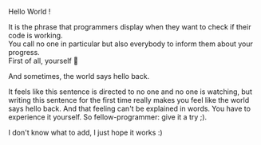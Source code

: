 Hello World ! 

It is the phrase that programmers display when they want to check if their code is working.  
You call no one in particular but also everybody to inform them about your progress.  
First of all, yourself :slightly_smiling_face:   

And sometimes, the world says hello back.

It feels like this sentence is directed to no one and no one
is watching, but writing this sentence for the first time 
really makes you feel like the world says hello back. And that feeling
can't be explained in words. You have to experience it yourself.
So fellow-programmer: give it a try ;). 

I don't know what to add, I just hope it works :)
